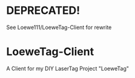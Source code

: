 # DEPRECATED!

See Loewe111/LoeweTag-Client for rewrite

# LoeweTag-Client

A Client for my DIY LaserTag Project "LoeweTag"
